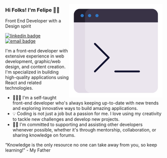 <a href="https://lordicon.com/"><img src="./img/terminal-window.apng" alt="terminal window" align="right" width="300"/></a>

### Hi Folks! I'm Felipe 🤘🏻

Front End Developer with a Design spirit

<a href="https://www.linkedin.com/in/feliperdamaceno/"><img alt="linkedin badge" src="https://img.shields.io/badge/-feliperdamaceno-3178c6?style=flat&logo=Linkedin&logoColor=white&link=https://www.linkedin.com/in/feliperdamaceno/"></a>
<a href="mailto:feliperdamaceno@sent.com"><img alt="email badge" src="https://img.shields.io/badge/-feliperdamaceno@sent.com-3178c6?style=flat&logo=minutemailer&logoColor=white"></a>

I'm a front-end developer with extensive experience in web development, graphic/web design, and content creation. I'm specialized in building high-quality applications using React and related technologies.

- 👨🏻‍💻 I'm a self-taught front-end developer who's always keeping up-to-date with new trends and exploring innovative ways to build amazing applications.
- 💡 Coding is not just a job but a passion for me. I love using my creativity to tackle new challenges and develop new projects.
- ✌🏻 I'm committed to supporting and assisting other developers whenever possible, whether it's through mentorship, collaboration, or sharing knowledge on forums.

“Knowledge is the only resource no one can take away from you, so keep learning!” - My Father

